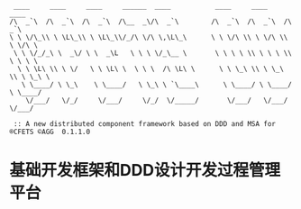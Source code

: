 


     ____     ____     ____     ______  ____           ____     ____     ____
    /\  _`\  /\  _`\  /\  _`\  /\__  _\/\  _`\        /\  _`\  /\  _`\  /\  _`\
    \ \ \/\_\\ \ \L\_\\ \ \L\_\\/_/\ \/\ \,\L\_\      \ \ \/\ \\ \ \/\ \\ \ \/\ \
     \ \ \/_/_\ \  _\/ \ \  _\L   \ \ \ \/_\__ \       \ \ \ \ \\ \ \ \ \\ \ \ \ \
      \ \ \L\ \\ \ \/   \ \ \L\ \  \ \ \  /\ \L\ \      \ \ \_\ \\ \ \_\ \\ \ \_\ \
       \ \____/ \ \_\    \ \____/   \ \_\ \ `\____\      \ \____/ \ \____/ \ \____/
        \/___/   \/_/     \/___/     \/_/  \/_____/       \/___/   \/___/   \/___/

     :: A new distributed component framework based on DDD and MSA for ®CFETS ©AGG  0.1.1.0


# 基础开发框架和DDD设计开发过程管理平台